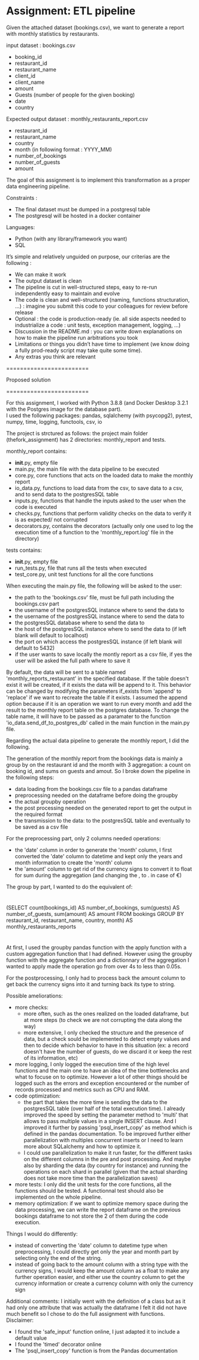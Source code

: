 Assignment: ETL pipeline
========================

Given the attached dataset (bookings.csv), we want to generate a report with monthly statistics by restaurants.

input dataset : bookings.csv

* booking_id
* restaurant_id
* restaurant_name
* client_id
* client_name
* amount
* Guests (number of people for the given booking)
* date
* country

Expected output dataset  : monthly_restaurants_report.csv

* restaurant_id
* restaurant_name
* country
* month (in following format : YYYY_MM)
* number_of_bookings
* number_of_guests
* amount

The goal of this assignment is to implement this transformation as a proper data engineering pipeline.

Constraints : 

* The final dataset must be dumped in a postgresql table
* The postgresql will be hosted in a docker container

Languages:

 * Python (with any library/framework you want)
 * SQL


It’s simple and relatively unguided on purpose, our criterias are the following : 

* We can make it work
* The output dataset is clean
* The pipeline is cut in well-structured steps, easy to re-run independently easy to maintain and evolve
* The code is clean and well-structured (naming, functions structuration, ...) : imagine you submit this code to your colleagues for review before release
* Optional : the code is production-ready (ie. all side aspects needed to industrialize a code : unit tests, exception management, logging, ...)
* Discussion in the README.md : you can write down explanations on how to make the pipeline run arbitrations you took 
* Limitations or things you didn’t have time to implement (we know doing a fully prod-ready script may take quite some time).
* Any extras you think are relevant

========================

Proposed solution

========================

For this assignment, I worked with Python 3.8.8 (and Docker Desktop 3.2.1 with the Postgres image for the database part).       
I used the following packages: pandas, sqlalchemy (with psycopg2), pytest, numpy, time, logging, functools, csv, io

The project is strctured as follows: the project main folder (thefork_assignment) has 2 directories: monthly_report and tests.

monthly_report contains:
 - __init__.py, empty file
 - main.py, the main file with the data pipeline to be executed
 - core.py, core functions that acts on the loaded data to make the monthly report
 - io_data.py, functions to load data from the csv, to save data to a csv, and to send data to the postgresSQL table
 - inputs.py, functions that handle the inputs asked to the user when the code is executed
 - checks.py, functions that perform validity checks on the data to verify it is as expected/ not corrupted
 - decorators.py, contains the decorators (actually only one used to log the execution time of a function to the 'monthly_report.log' file in the directory)

tests contains:
 - __init__.py, empty file
 - run_tests.py, file that runs all the tests when executed
 - test_core.py, unit test functions for all the core functions


When executing the main.py file, the following will be asked to the user:
 - the path to the 'bookings.csv' file, must be full path including the bookings.csv part
 - the username of the postgresSQL instance where to send the data to
 - the username of the postgresSQL instance where to send the data to
 - the postgresSQL database where to send the data to
 - the host of the postgresSQL instance where to send the data to (if left blank will default to localhost)
 - the port on which access the postgresSQL instance (if left blank will default to 5432)
 - if the user wants to save locally the montly report as a csv file, if yes the user will be asked the full path where to save it

By default, the data will be sent to a table named 'monthly_reports_restaurant' in the specified database. If the table doesn't exist it will be created, if it exists the data will be append to it. This behavior can be changed by modifying the parameters if_exists from 'append' to 'replace' if we want to recreate the table if it exists. I assumed the append option because if it is an operation we want to run every month and add the result to the monthly report table on the postgres database.
To change the table name, it will have to be passed as a paramater to the function 'io_data.send_df_to_postgres_db' called in the main function in the main.py file.


Regarding the actual data pipeline to generate the monthly report, I did the following.

The generation of the monthly report from the bookings data is mainly a group by on the restaurant id and the month with 3 aggregation: a count on booking id, and sums on guests and amout.
So I broke down the pipeline in the following steps:
 - data loading from the bookings.csv file to a pandas dataframe
 - preprocessing needed on the dataframe before doing the groupby
 - the actual groupby operation
 - the post processing needed on the generated report to get the output in the required format
 - the transmission to the data: to the postgresSQL table and eventually to be saved as a csv file 

For the preprocessing part, only 2 columns needed operations:
 - the 'date' column in order to generate the 'month' column, I first converted the 'date' column to datetime and kept only the years and month information to    create the 'month' column
 - the 'amount' column to get rid of the currency signs to convert it to float for sum during the aggregation (and changing the , to . in case of €)

The group by part, I wanted to do the equivalent of:
#
(SELECT count(bookings_id) AS number_of_bookings, sum(guests) AS number_of_guests, sum(amount) AS amount
FROM bookings
GROUP BY restaurant_id, restaurant_name, country, month) AS monthly_restaurants_reports
#
At first, I used the groupby pandas function with the apply function with a custom aggregation function that I had defined. However using the groupby function with the aggregate function and a dictionnary of the aggregation I wanted to apply made the operation go from over 4s to less than 0.05s.

For the postprocessing, I only had to process back the amount column to get back the currency signs into it and turning back its type to string.


Possible ameliorations:
 - more checks:
   * more often, such as the ones realized on the loaded dataframe, but at more steps (to check we are not corrupting the data along the way)
   * more extensive, I only checked the structure and the presence of data, but a check sould be implemented to detect empty values and then to decide which behavior to have in this situation (ex: a record doesn't have the number of           guests, do we discard it or keep the rest of its information, etc)
 - more logging, I only logged the execution time of the high level functions and the main one to have an idea of the time bottlenecks and what to focuse on to optimize. However a lot of other things should be logged such as the errors    and exception encountered or the number of records processed and metrics such as CPU and RAM.
 - code optimization:
   * the part that takes the more time is sending the data to the postgresSQL table (over half of the total execution time). I already improved the speed by setting the parameter method to 'multi' that allows to pass multiple values in        a single INSERT clause. And I improved it further by passing 'psql_insert_copy' as method which is defined in the pandas documentation. To be improved further either parallelization with multiples concurrent inserts or I need to          learn more about SQLalchemy and how to optimize it.
   * I could use parallelization to make it run faster, for the different tasks on the different columns in the pre and post processing. And maybe also by sharding the data (by country for instance) and running the operations on each          shard in parallel (given that the actual sharding does not take more time than the parallelization saves)
 - more tests: I only did the unit tests for the core functions, all the functions should be tested. A functionnal test should also be implemented on the whole pipeline. 
 - memory optimization: if we want to optimize memory space during the data processing, we can write the report dataframe on the previous bookings dataframe to not store the 2 of them during the code execution. 

Things I would do differently:
 - instead of converting the 'date' column to datetime type when preprocessing, I could directly get only the year and month part by selecting only the end of the string.
 - instead of going back to the amount column with a string type with the currency signs, I would keep the amount column as a float to make any further operation easier, and either use the country column to get the currency information      or create a currency column with only the currency sign 

Additional comments:
I initially went with the definition of a class but as it had only one attribute that was actually the dataframe I felt it did not have much benefit so I chose to do the full assignment with functions.
Disclaimer:
 - I found the 'safe_input' function online, I just adapted it to include a default value
 - I found the 'timed' decorator online
 - The 'psql_insert_copy' function is from the Pandas documentation
